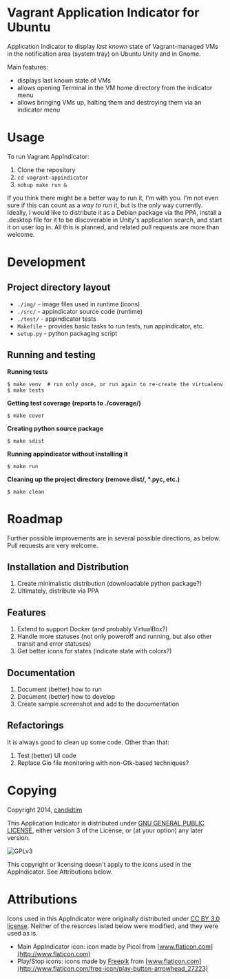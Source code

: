 # Vagrant Application Indicator for Ubuntu

Application Indicator to display *last known* state of Vagrant-managed VMs in the
notification area (system tray) on Ubuntu Unity and in Gnome.

Main features:

- displays last known state of VMs
- allows opening Terminal in the VM home directory from the indicator menu
- allows bringing VMs up, halting them and destroying them via an indicator menu


# Usage

To run Vagrant AppIndicator:

1. Clone the repository
2. `cd vagrant-appindicator`
3. `nohup make run &`

If you think there might be a better way to run it, I'm with you. I'm not
even sure if this can count as a *way to run* it, but is the only way currently.
Ideally, I would like to distribute it as a Debian package via the PPA, 
install a .desktop file for it to be discoverable in Unity's application 
search, and start it on user log in. All this is planned, and related pull 
requests are more than welcome.


# Development

## Project directory layout

- `./img/` - image files used in runtime (icons)
- `./src/` - appindicator source code (runtime)
- `./test/` - appindicator tests
- `Makefile` - provides basic tasks to run tests, run appindicator, etc.
- `setup.py` - python packaging script

## Running and testing

**Running tests**

    $ make venv  # run only once, or run again to re-create the virtualenv
    $ make tests

**Getting test coverage (reports to ./coverage/)**

	$ make cover

**Creating python source package**

    $ make sdist

**Running appindicator without installing it**

    $ make run

**Cleaning up the project directory (remove dist/, \*.pyc, etc.)**

    $ make clean


# Roadmap

Further possible improvements are in several possible directions, as below.
Pull requests are very welcome.

## Installation and Distribution

1. Create minimalistic distribution (downloadable python package?)
2. Ultimately, distribute via PPA

## Features

1. Extend to support Docker (and probably VirtualBox?)
2. Handle more statuses (not only poweroff and running, but also other transit and error statuses)
3. Get better icons for states (indicate state with colors?)

## Documentation

1. Document (better) how to run
2. Document (better) how to develop 
3. Create sample screenshot and add to the documentation

## Refactorings

It is always good to clean up some code. Other than that:

1. Test (better) UI code
2. Replace Gio file monitoring with non-Gtk-based techniques?


# Copying

Copyright 2014, [candidtim](https://github.com/candidtim)

This Application Indicator is distributed under 
[GNU GENERAL PUBLIC LICENSE](http://www.gnu.org/licenses/gpl.html), 
either version 3 of the License, or (at your option) any later version.

![GPLv3](http://www.gnu.org/graphics/gplv3-88x31.png)

This copyright or licensing doesn't apply to the icons used in the AppIndicator.
See Attributions below.

# Attributions

Icons used in this AppIndicator were originally distributed under 
[CC BY 3.0 license](http://creativecommons.org/licenses/by/3.0/). Neither
of the resorces listed below were modified, and they were used as is.

- Main AppIndicator icon: icon made by Picol from [www.flaticon.com](http://www.flaticon.com)
- Play/Stop icons: icons made by [Freepik](http://www.freepik.com) from [www.flaticon.com](http://www.flaticon.com/free-icon/play-button-arrowhead_27223)
